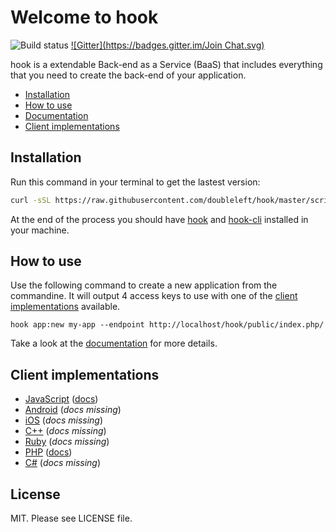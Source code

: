 Welcome to hook
===

![Build status](https://travis-ci.org/doubleleft/hook.svg?branch=master)
[![Gitter](https://badges.gitter.im/Join Chat.svg)](https://gitter.im/doubleleft/hook?utm_source=badge&utm_medium=badge&utm_campaign=pr-badge&utm_content=badge)

hook is a extendable Back-end as a Service (BaaS) that includes everything that you need
to create the back-end of your application.

- [Installation](#installation)
- [How to use](#how-to-use)
- [Documentation](https://github.com/doubleleft/hook/wiki)
- [Client implementations](#client-implementations)

Installation
---

Run this command in your terminal to get the lastest
version:

```bash
curl -sSL https://raw.githubusercontent.com/doubleleft/hook/master/scripts/install.sh | bash
```

At the end of the process you should have
[hook](https://github.com/doubleleft/hook) and
[hook-cli](https://github.com/doubleleft/hook-cli.git) installed in your
machine.

How to use
---

Use the following command to create a new application from the commandine. It
will output 4 access keys to use with one of the [client
implementations](#client-implementations) available.

```
hook app:new my-app --endpoint http://localhost/hook/public/index.php/
```

Take a look at the [documentation](https://github.com/doubleleft/hook/wiki) for
more details.

Client implementations
---

- [JavaScript](https://github.com/doubleleft/hook-javascript) ([docs](http://doubleleft.github.io/hook-javascript))
- [Android](https://github.com/doubleleft/hook-android) (_docs missing_)
- [iOS](https://github.com/doubleleft/hook-ios) (_docs missing_)
- [C++](https://github.com/doubleleft/hook-cpp) (_docs missing_)
- [Ruby](https://github.com/doubleleft/hook-ruby) (_docs missing_)
- [PHP](https://github.com/doubleleft/hook-php) ([docs](http://doubleleft.github.io/hook-php))
- [C#](https://github.com/doubleleft/hook-csharp) (_docs missing_)

License
---

MIT. Please see LICENSE file.
